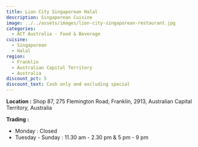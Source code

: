 ```yaml
---
title: Lion City Singaporean Halal
description: Singaporean Cuisine
image: ../../assets/images/lion-city-singaporean-restaurant.jpg
categories:
  - ACT Australia - Food & Beverage
cuisine:
  - Singaporean
  - Halal
region:
  - Franklin
  - Australian Capital Territory
  - Australia
discount_pct: 5
discount_text: Cash only and excluding special
---
```

**Location :** Shop 87, 275 Flemington Road, Franklin, 2913, Australian Capital Territory, Australia

**Trading :** 

* Monday : Closed
* Tuesday - Sunday : 11.30 am - 2.30 pm & 5 pm - 9 pm
